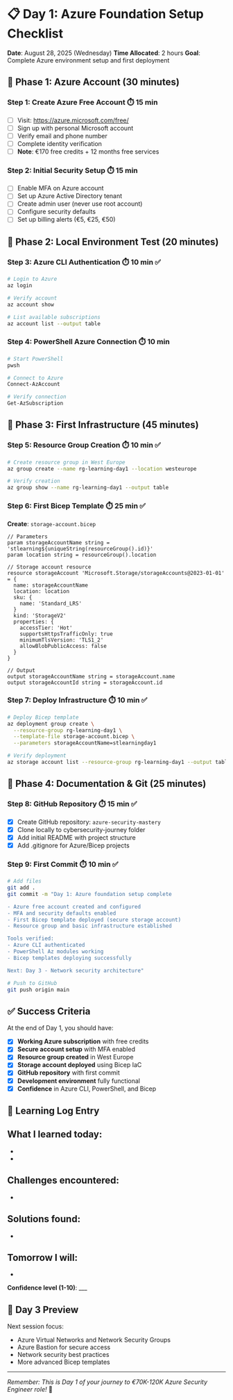 # 📋 Day 1: Azure Foundation Setup Checklist

**Date**: August 28, 2025 (Wednesday)
**Time Allocated**: 2 hours
**Goal**: Complete Azure environment setup and first deployment

## 🎯 **Phase 1: Azure Account (30 minutes)**

### **Step 1: Create Azure Free Account** ⏱️ 15 min
- [ ] Visit: https://azure.microsoft.com/free/
- [ ] Sign up with personal Microsoft account
- [ ] Verify email and phone number
- [ ] Complete identity verification
- [ ] **Note**: €170 free credits + 12 months free services

### **Step 2: Initial Security Setup** ⏱️ 15 min
- [ ] Enable MFA on Azure account
- [ ] Set up Azure Active Directory tenant
- [ ] Create admin user (never use root account)
- [ ] Configure security defaults
- [ ] Set up billing alerts (€5, €25, €50)

## 🎯 **Phase 2: Local Environment Test (20 minutes)**

### **Step 3: Azure CLI Authentication** ⏱️ 10 min ✅
```bash
# Login to Azure
az login

# Verify account
az account show

# List available subscriptions
az account list --output table
```

### **Step 4: PowerShell Azure Connection** ⏱️ 10 min
```powershell
# Start PowerShell
pwsh

# Connect to Azure
Connect-AzAccount

# Verify connection
Get-AzSubscription
```

## 🎯 **Phase 3: First Infrastructure (45 minutes)**

### **Step 5: Resource Group Creation** ⏱️ 10 min ✅
```bash
# Create resource group in West Europe
az group create --name rg-learning-day1 --location westeurope

# Verify creation
az group show --name rg-learning-day1 --output table
```

### **Step 6: First Bicep Template** ⏱️ 25 min ✅

**Create**: `storage-account.bicep`
```bicep
// Parameters
param storageAccountName string = 'stlearning${uniqueString(resourceGroup().id)}'
param location string = resourceGroup().location

// Storage account resource
resource storageAccount 'Microsoft.Storage/storageAccounts@2023-01-01' = {
  name: storageAccountName
  location: location
  sku: {
    name: 'Standard_LRS'
  }
  kind: 'StorageV2'
  properties: {
    accessTier: 'Hot'
    supportsHttpsTrafficOnly: true
    minimumTlsVersion: 'TLS1_2'
    allowBlobPublicAccess: false
  }
}

// Output
output storageAccountName string = storageAccount.name
output storageAccountId string = storageAccount.id
```

### **Step 7: Deploy Infrastructure** ⏱️ 10 min ✅
```bash
# Deploy Bicep template
az deployment group create \
  --resource-group rg-learning-day1 \
  --template-file storage-account.bicep \
  --parameters storageAccountName=stlearningday1

# Verify deployment
az storage account list --resource-group rg-learning-day1 --output table
```

## 🎯 **Phase 4: Documentation & Git (25 minutes)**

### **Step 8: GitHub Repository** ⏱️ 15 min ✅
- [x] Create GitHub repository: `azure-security-mastery`
- [x] Clone locally to cybersecurity-journey folder
- [x] Add initial README with project structure
- [x] Add .gitignore for Azure/Bicep projects

### **Step 9: First Commit** ⏱️ 10 min ✅
```bash
# Add files
git add .
git commit -m "Day 1: Azure foundation setup complete

- Azure free account created and configured
- MFA and security defaults enabled
- First Bicep template deployed (secure storage account)
- Resource group and basic infrastructure established

Tools verified:
- Azure CLI authenticated
- PowerShell Az modules working
- Bicep templates deploying successfully

Next: Day 3 - Network security architecture"

# Push to GitHub
git push origin main
```

## ✅ **Success Criteria**

At the end of Day 1, you should have:
- [x] **Working Azure subscription** with free credits
- [x] **Secure account setup** with MFA enabled
- [x] **Resource group created** in West Europe
- [x] **Storage account deployed** using Bicep IaC
- [x] **GitHub repository** with first commit
- [x] **Development environment** fully functional
- [x] **Confidence** in Azure CLI, PowerShell, and Bicep

## 📝 **Learning Log Entry**

**What I learned today**:
- 
- 
- 

**Challenges encountered**:
- 
- 

**Solutions found**:
- 
- 

**Tomorrow I will**:
- 
- 

**Confidence level (1-10)**: ___

## 🚀 **Day 3 Preview**

Next session focus:
- Azure Virtual Networks and Network Security Groups
- Azure Bastion for secure access
- Network security best practices
- More advanced Bicep templates

---

*Remember: This is Day 1 of your journey to €70K-120K Azure Security Engineer role!* 💪
